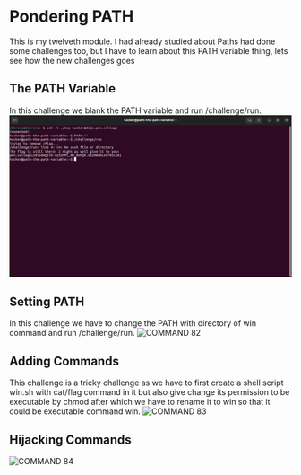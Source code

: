 # Pondering PATH
This is my twelveth module. I had already studied about Paths had done some challenges too, but I have to learn about this PATH variable thing, lets see how the new challenges goes

## The PATH Variable
In this challenge we blank the PATH variable and run /challenge/run.
![COMMAND 81](screenshots/screenshot81.png)

## Setting PATH
In this challenge we have to change the PATH with directory of win command and run /challenge/run.
![COMMAND 82](screenshots/screenshot82.png)

## Adding Commands
This challenge is a tricky challenge as we have to first create a shell script win.sh with cat/flag command in it but also give change its permission to be executable by chmod after which we have to rename it to win so that it could be executable command win.
![COMMAND 83](screenshots/screenshot83.png)

## Hijacking Commands

![COMMAND 84](screenshots/screenshot84.png)

